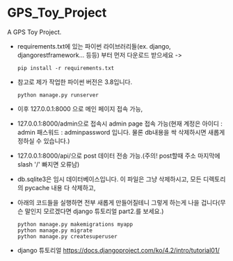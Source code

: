 # GPS_Toy_Project
A GPS Toy Project.

* requirements.txt에 있는 파이썬 라이브러리들(ex. django, djangorestframework... 등등) 부터 먼저 다운로드 받으세요 ->
  ```
  pip install -r requirements.txt
  ```
* 참고로 제가 작업한 파이썬 버전은 3.8입니다.
  ```
  python manage.py runserver
  ```
* 이후 127.0.0.1:8000 으로 메인 페이지 접속 가능,
* 127.0.0.1:8000/admin으로 접속시 admin page 접속 가능(현재 계정은 아이디 : admin 패스워드 : adminpassword 입니다. 물론 db내용을 싹 삭제하시면 새롭게 정하실 수 있습니다.)
* 127.0.0.1:8000/api/으로 post 데이터 전송 가능.(주의! post할때 주소 마지막에 slash '/' 빠지면 오류남)

* db.sqlite3은 임시 데이터베이스입니다. 이 파일은 그냥 삭제하시고, 모든 디렉토리의 pycache 내용 다 삭제하고, 
* 아래의 코드들을 실행하면 전부 새롭게 만들어질테니 그렇게 하는게 나을 겁니다(무슨 말인지 모르겠다면 django 튜토리얼 part2.를 보세요.)
  ```
  python manage.py makemigrations myapp
  python manage.py migrate
  python manage.py createsuperuser
  ```
* django 튜토리얼 https://docs.djangoproject.com/ko/4.2/intro/tutorial01/
